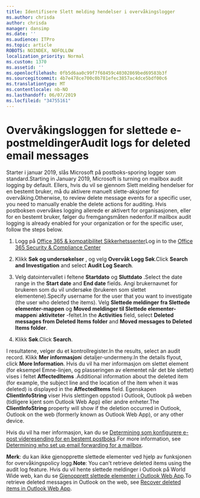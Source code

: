 ```yaml
---
title: Identifisere Slett melding hendelser i overvåkingslogger
ms.author: chrisda
author: chrisda
manager: dansimp
ms.date: ''
ms.audience: ITPro
ms.topic: article
ROBOTS: NOINDEX, NOFOLLOW
localization_priority: Normal
ms.custom: 1370
ms.assetid: ''
ms.openlocfilehash: 0fb5d6aa0c99f7f68459c40302869bed69583b3f
ms.sourcegitcommit: 4b7e478ce700c0b781efec3857ac4dce5bdf00c6
ms.translationtype: MT
ms.contentlocale: nb-NO
ms.lasthandoff: 06/07/2019
ms.locfileid: "34755161"
---
```

# <a name="audit-logs-for-deleted-email-messages"></a><span data-ttu-id="14755-102">Overvåkingsloggen for slettede e-postmeldinger</span><span class="sxs-lookup"><span data-stu-id="14755-102">Audit logs for deleted email messages</span></span>

<span data-ttu-id="14755-103">Starter i januar 2019, slås Microsoft på postboks-sporing logger som standard.</span><span class="sxs-lookup"><span data-stu-id="14755-103">Starting in January 2019, Microsoft is turning on mailbox audit logging by default.</span></span> <span data-ttu-id="14755-104">Ellers, hvis du vil se gjennom Slett melding hendelser for en bestemt bruker, må du aktivere manuelt slette-aksjoner for overvåking.</span><span class="sxs-lookup"><span data-stu-id="14755-104">Otherwise, to review delete message events for a specific user, you need to manually enable the delete actions for auditing.</span></span> <span data-ttu-id="14755-105">Hvis postboksen overvåkes logging allerede er aktivert for organisasjonen, eller for en bestemt bruker, følger du fremgangsmåten nedenfor.</span><span class="sxs-lookup"><span data-stu-id="14755-105">If mailbox audit logging is already enabled for your organization or for the specific user, follow the steps below.</span></span>

1. <span data-ttu-id="14755-106">Logg på [Office 365 & kompatibilitet Sikkerhetssenter](https://protection.office.com/)</span><span class="sxs-lookup"><span data-stu-id="14755-106">Log in to the [Office 365 Security & Compliance Center](https://protection.office.com/)</span></span>

2. <span data-ttu-id="14755-107">Klikk **Søk og undersøkelser** , og velg **Overvåk Logg Søk**.</span><span class="sxs-lookup"><span data-stu-id="14755-107">Click **Search and Investigation** and select **Audit Log Search**.</span></span>

3. <span data-ttu-id="14755-108">Velg datointervallet i feltene **Startdato** og **Sluttdato** .</span><span class="sxs-lookup"><span data-stu-id="14755-108">Select the date range in the **Start date** and **End date** fields.</span></span> <span data-ttu-id="14755-109">Angi brukernavnet for brukeren som du vil undersøke (brukeren som slettet elementene).</span><span class="sxs-lookup"><span data-stu-id="14755-109">Specify username for the user that you want to investigate (the user who deleted the items).</span></span> <span data-ttu-id="14755-110">Velg **Slettede meldinger fra Slettede elementer-mappen** og **Moved meldinger til Slettede elementer-mappen**i **aktiviteter** -feltet.</span><span class="sxs-lookup"><span data-stu-id="14755-110">In the **Activities** field, select **Deleted messages from Deleted Items folder** and **Moved messages to Deleted Items folder**.</span></span>

4. <span data-ttu-id="14755-111">Klikk **Søk**.</span><span class="sxs-lookup"><span data-stu-id="14755-111">Click **Search**.</span></span>

<span data-ttu-id="14755-112">I resultatene, velger du et kontrollregister.</span><span class="sxs-lookup"><span data-stu-id="14755-112">In the results, select an audit record.</span></span> <span data-ttu-id="14755-113">Klikk **Mer informasjon**i detaljer-undermeny.</span><span class="sxs-lookup"><span data-stu-id="14755-113">In the details flyout, click **More Information**.</span></span> <span data-ttu-id="14755-114">Hvis du vil ha mer informasjon om slettet element (for eksempel Emne-linjen, og plasseringen av elementet når det ble slettet) vises i feltet **AffectedItems** .</span><span class="sxs-lookup"><span data-stu-id="14755-114">Additional information about the deleted item (for example, the subject line and the location of the item when it was deleted) is displayed in the **AffectedItems** field.</span></span> <span data-ttu-id="14755-115">Egenskapen **ClientInfoString** viser Hvis slettingen oppstod i Outlook, Outlook på weben (tidligere kjent som Outlook Web App) eller andre enheter.</span><span class="sxs-lookup"><span data-stu-id="14755-115">The **ClientInfoString** property will show if the deletion occurred in Outlook, Outlook on the web (formerly known as Outlook Web App), or any other device.</span></span>

<span data-ttu-id="14755-116">Hvis du vil ha mer informasjon, kan du se [Determining som konfigurere e-post videresending for en bestemt postboks](https://docs.microsoft.com/office365/securitycompliance/auditing-troubleshooting-scenarios#determining-if-a-user-deleted-email-items).</span><span class="sxs-lookup"><span data-stu-id="14755-116">For more information, see [Determining who set up email forwarding for a mailbox](https://docs.microsoft.com/office365/securitycompliance/auditing-troubleshooting-scenarios#determining-if-a-user-deleted-email-items).</span></span>

<span data-ttu-id="14755-117">**Merk**: du kan ikke gjenopprette slettede elementer ved hjelp av funksjonen for overvåkingspolicy logg.</span><span class="sxs-lookup"><span data-stu-id="14755-117">**Note**: You can't retrieve deleted items using the audit log feature.</span></span> <span data-ttu-id="14755-118">Hvis du vil hente slettede meldinger i Outlook på World Wide web, kan du se [Gjenopprett slettede elementer i Outlook Web App](https://support.office.com/article/C3D8FC15-EEEF-4F1C-81DF-E27964B7EDD4).</span><span class="sxs-lookup"><span data-stu-id="14755-118">To retrieve deleted messages in Outlook on the web, see [Recover deleted items in Outlook Web App](https://support.office.com/article/C3D8FC15-EEEF-4F1C-81DF-E27964B7EDD4).</span></span>

